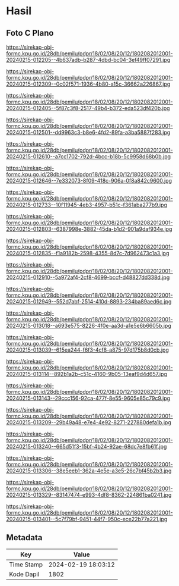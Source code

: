 # Hasil

## Foto C Plano

https://sirekap-obj-formc.kpu.go.id/28db/pemilu/pdpr/18/02/08/20/12/1802082012001-20240215-012205--4b637adb-b287-4dbd-bc04-3ef49ff07291.jpg

https://sirekap-obj-formc.kpu.go.id/28db/pemilu/pdpr/18/02/08/20/12/1802082012001-20240215-012309--0c02f571-1936-4b80-a15c-36662a226867.jpg

https://sirekap-obj-formc.kpu.go.id/28db/pemilu/pdpr/18/02/08/20/12/1802082012001-20240215-012405--5f87c3f8-2517-49b4-b372-eda523df420b.jpg

https://sirekap-obj-formc.kpu.go.id/28db/pemilu/pdpr/18/02/08/20/12/1802082012001-20240215-012501--dd9963c3-b8e6-4fd2-89fa-a3ba5887f283.jpg

https://sirekap-obj-formc.kpu.go.id/28db/pemilu/pdpr/18/02/08/20/12/1802082012001-20240215-012610--a7cc1702-792d-4bcc-b18b-5c9958d68b0b.jpg

https://sirekap-obj-formc.kpu.go.id/28db/pemilu/pdpr/18/02/08/20/12/1802082012001-20240215-012646--7e332073-8f09-418c-906a-0f8a842c9600.jpg

https://sirekap-obj-formc.kpu.go.id/28db/pemilu/pdpr/18/02/08/20/12/1802082012001-20240215-012733--10f11945-4eb3-4957-b51c-f361aba277b9.jpg

https://sirekap-obj-formc.kpu.go.id/28db/pemilu/pdpr/18/02/08/20/12/1802082012001-20240215-012803--6387998e-3882-45da-b1d2-901a9daf934e.jpg

https://sirekap-obj-formc.kpu.go.id/28db/pemilu/pdpr/18/02/08/20/12/1802082012001-20240215-012835--f1a9182b-2598-4355-8d7c-7d962473c1a3.jpg

https://sirekap-obj-formc.kpu.go.id/28db/pemilu/pdpr/18/02/08/20/12/1802082012001-20240215-012910--5a972af4-2cf8-4699-bccf-d48827dd338d.jpg

https://sirekap-obj-formc.kpu.go.id/28db/pemilu/pdpr/18/02/08/20/12/1802082012001-20240215-012949--552d7abf-2514-410d-8893-234ba89aed6c.jpg

https://sirekap-obj-formc.kpu.go.id/28db/pemilu/pdpr/18/02/08/20/12/1802082012001-20240215-013018--a693e575-8226-4f0e-aa3d-a1e5e6b6605b.jpg

https://sirekap-obj-formc.kpu.go.id/28db/pemilu/pdpr/18/02/08/20/12/1802082012001-20240215-013039--615ea244-f6f3-4cf8-a875-97d175b8d0cb.jpg

https://sirekap-obj-formc.kpu.go.id/28db/pemilu/pdpr/18/02/08/20/12/1802082012001-20240215-013114--892b1a2b-c51c-4160-9b05-13eaf9d4d657.jpg

https://sirekap-obj-formc.kpu.go.id/28db/pemilu/pdpr/18/02/08/20/12/1802082012001-20240215-013143--29ccc156-92ca-477f-8e55-9605e85c79c9.jpg

https://sirekap-obj-formc.kpu.go.id/28db/pemilu/pdpr/18/02/08/20/12/1802082012001-20240215-013209--29b49a48-e7e4-4e92-8271-227880defa1b.jpg

https://sirekap-obj-formc.kpu.go.id/28db/pemilu/pdpr/18/02/08/20/12/1802082012001-20240215-013240--665d51f3-15bf-4b24-92ae-68dc7e8fb61f.jpg

https://sirekap-obj-formc.kpu.go.id/28db/pemilu/pdpr/18/02/08/20/12/1802082012001-20240215-013306--38e5eeb1-362a-4e5e-a3e5-26c7bf45b2b3.jpg

https://sirekap-obj-formc.kpu.go.id/28db/pemilu/pdpr/18/02/08/20/12/1802082012001-20240215-013329--83147474-e993-4df8-8362-224861ba0241.jpg

https://sirekap-obj-formc.kpu.go.id/28db/pemilu/pdpr/18/02/08/20/12/1802082012001-20240215-013401--5c7f79bf-9451-44f7-950c-ece22b77a221.jpg


## Metadata

| Key        | Value               |
| ---------- | ------------------- |
| Time Stamp | 2024-02-19 18:03:12 |
| Kode Dapil | 1802                |



